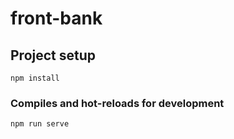# front-bank

## Project setup
```
npm install
```

### Compiles and hot-reloads for development
```
npm run serve
```
